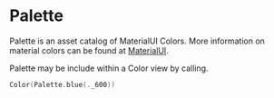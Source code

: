 # Palette

Palette is an asset catalog of MaterialUI Colors. More information on material colors can be found at [MaterialUI](https://material-ui.com/customization/color/#color-palette).

Palette may be include within a Color view by calling.

```swift
Color(Palette.blue(._600))
```
